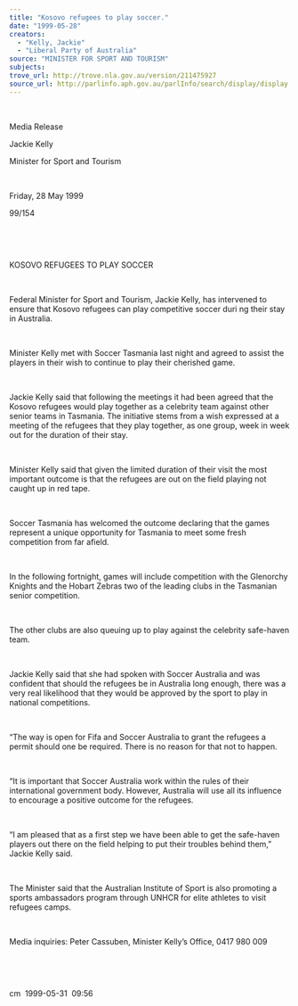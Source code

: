 ```yaml
---
title: "Kosovo refugees to play soccer."
date: "1999-05-28"
creators:
  - "Kelly, Jackie"
  - "Liberal Party of Australia"
source: "MINISTER FOR SPORT AND TOURISM"
subjects:
trove_url: http://trove.nla.gov.au/version/211475927
source_url: http://parlinfo.aph.gov.au/parlInfo/search/display/display.w3p;query=Id%3A%22media/pressrel/6E906%22
---
```


   

  

  Media Release

  Jackie Kelly 

  Minister for Sport and Tourism

  

 Friday, 28 May 1999

 99/154

  

  

  KOSOVO REFUGEES TO PLAY SOCCER

  

  Federal Minister for Sport and Tourism, Jackie Kelly, has intervened 
to ensure that Kosovo refugees can play competitive soccer duri ng 
their stay in Australia.

  

 Minister Kelly met with Soccer Tasmania last night 
and agreed to assist the players in their wish to continue to play their 
cherished game.

  

 Jackie Kelly said that following the meetings it had 
been agreed that the Kosovo refugees would play together as a celebrity 
team against other senior teams in Tasmania. The initiative stems from 
a wish expressed at a meeting of the refugees that they play together, 
as one group, week in week out for the duration of their stay.

  

 Minister Kelly said that given the limited duration 
of their visit the most important outcome is that the refugees are out 
on the field playing not caught up in red tape.

  

 Soccer Tasmania has welcomed the outcome declaring 
that the games represent a unique opportunity for Tasmania to meet some 
fresh competition from far afield.

  

 In the following fortnight, games will include competition 
with the Glenorchy Knights and the Hobart Zebras two of the leading 
clubs in the Tasmanian senior competition.

  

 The other clubs are also queuing up to play against 
the celebrity safe-haven team.

  

 Jackie Kelly said that she had spoken with Soccer 
Australia and was confident that should the refugees be in Australia 
long enough, there was a very real likelihood that they would be approved 
by the sport to play in national competitions.

  

 “The way is open for Fifa and Soccer Australia to 
grant the refugees a permit should one be required. There is no reason 
for that not to happen.

  

 “It is important that Soccer Australia work within 
the rules of their international government body. However, Australia 
will use all its influence to encourage a positive outcome for the refugees.

  

 “I am pleased that as a first step we have been 
able to get the safe-haven players out there on the field helping to 
put their troubles behind them,” Jackie Kelly said.

  

 The Minister said that the Australian Institute of 
Sport is also promoting a sports ambassadors program through UNHCR for 
elite athletes to visit refugees camps.

  

 Media inquiries: Peter Cassuben, Minister Kelly’s 
Office, 0417 980 009

  

  

  cm  1999-05-31  09:56

